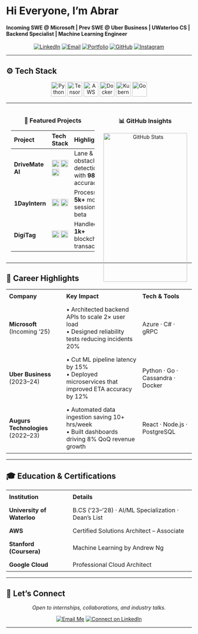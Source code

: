<!--
  --------------------------------------------------------
  🌟 README for Abrar Ahmad
  --------------------------------------------------------
-->
# Hi Everyone, I’m **Abrar**  
#### Incoming SWE @ Microsoft | Prev SWE @ Uber Business | UWaterloo CS | Backend Specialist | Machine Learning Engineer

<p align="center">
  <a href="https://www.linkedin.com/in/abrar-ahmad-36b949271/"><img alt="LinkedIn" src="https://img.shields.io/badge/LinkedIn-0A66C2?style=for-the-badge&logo=linkedin&logoColor=white" /></a>
  <a href="mailto:abrarahmad.professional@gmail.com"><img alt="Email" src="https://img.shields.io/badge/Email-EA4335?style=for-the-badge&logo=gmail&logoColor=white" /></a>
  <a href="https://abrarislive.vercel.app/"><img alt="Portfolio" src="https://img.shields.io/badge/Portfolio-4285F4?style=for-the-badge&logo=google-chrome&logoColor=white" /></a>
  <a href="https://github.com/abrarahmad1510"><img alt="GitHub" src="https://img.shields.io/badge/GitHub-181717?style=for-the-badge&logo=github&logoColor=white" /></a>
  <a href="https://instagram.com/myselfab1510"><img alt="Instagram" src="https://img.shields.io/badge/Instagram-E4405F?style=for-the-badge&logo=instagram&logoColor=white" /></a>
</p>

---

## ⚙️ Tech Stack
<p align="center">
  <img alt="Python" src="https://img.shields.io/badge/Python-3776AB?logo=python&logoColor=white" height="40" />
  <img alt="TensorFlow" src="https://img.shields.io/badge/TensorFlow-FF6F00?logo=tensorflow&logoColor=white" height="40" />
  <img alt="AWS" src="https://img.shields.io/badge/AWS-232F3E?logo=amazon-aws&logoColor=white" height="40" />
  <img alt="Docker" src="https://img.shields.io/badge/Docker-2496ED?logo=docker&logoColor=white" height="40" />
  <img alt="Kubernetes" src="https://img.shields.io/badge/Kubernetes-326CE5?logo=kubernetes&logoColor=white" height="40" />
  <img alt="Go" src="https://img.shields.io/badge/Go-00ADD8?logo=go&logoColor=white" height="40" />
</p>

---

<div align="center" style="display:flex; gap:24px; flex-wrap:wrap; justify-content:center;">
  <div style="flex:1; max-width:45%;">
    <h3>🚀 Featured Projects</h3>
    <table width="100%" style="border-collapse:collapse;">
      <thead>
        <tr>
          <th align="left">Project</th>
          <th align="left">Tech Stack</th>
          <th align="left">Highlight</th>
          <th align="left">Link</th>
        </tr>
      </thead>
      <tbody>
        <tr>
          <td><strong>DriveMate AI</strong></td>
          <td>
            <img src="https://img.shields.io/badge/TensorFlow-FF6F00?logo=tensorflow&logoColor=white" height="20" />
            <img src="https://img.shields.io/badge/OpenCV-5C3EE8?logo=opencv&logoColor=white" height="20" />
            <img src="https://img.shields.io/badge/Python-3776AB?logo=python&logoColor=white" height="20" />
          </td>
          <td>Lane &amp; obstacle detection with <strong>98%</strong> accuracy</td>
          <td><a href="https://github.com/abrarahmad1510/drivemate-ai">Repo</a></td>
        </tr>
        <tr>
          <td><strong>1DayIntern</strong></td>
          <td>
            <img src="https://img.shields.io/badge/React-61DAFB?logo=react&logoColor=black" height="20" />
            <img src="https://img.shields.io/badge/Node.js-339933?logo=node.js&logoColor=white" height="20" />
          </td>
          <td>Processed <strong>5k+</strong> mock sessions in beta</td>
          <td><a href="https://internatyourownrisk.tech/">Live</a></td>
        </tr>
        <tr>
          <td><strong>DigiTag</strong></td>
          <td>
            <img src="https://img.shields.io/badge/Solidity-363636?logo=solidity&logoColor=white" height="20" />
            <img src="https://img.shields.io/badge/Web3.js-F16822?logo=web3js&logoColor=white" height="20" />
          </td>
          <td>Handled <strong>1k+</strong> blockchain transactions</td>
          <td><a href="https://xvqev-wqaaa-aaaag-at4ta-cai.icp0.io/">Site</a></td>
        </tr>
      </tbody>
    </table>
  </div>
  <div style="flex:1; max-width:45%;">
    <h3>📊 GitHub Insights</h3>
    <div align="center">
      <img alt="GitHub Stats" src="https://github-readme-stats.vercel.app/api?username=abrarahmad1510&show_icons=true&theme=dark&count_private=true" width="100%" />
    </div>
  </div>
</div>

---

## 💼 Career Highlights
<div align="center">
  <table style="width:100%; border-collapse:collapse;">
    <tr>
      <th align="left" style="padding:8px;">Company</th>
      <th align="left" style="padding:8px;">Key Impact</th>
      <th align="left" style="padding:8px;">Tech &amp; Tools</th>
    </tr>
    <tr>
      <td style="padding:8px;"><strong>Microsoft</strong> (Incoming ’25)</td>
      <td style="padding:8px;">• Architected backend APIs to scale 2× user load<br>• Designed reliability tests reducing incidents 20%</td>
      <td style="padding:8px;">Azure · C# · gRPC</td>
    </tr>
    <tr>
      <td style="padding:8px;"><strong>Uber Business</strong> (2023–24)</td>
      <td style="padding:8px;">• Cut ML pipeline latency by 15%<br>• Deployed microservices that improved ETA accuracy by 12%</td>
      <td style="padding:8px;">Python · Go · Cassandra · Docker</td>
    </tr>
    <tr>
      <td style="padding:8px;"><strong>Augurs Technologies</strong> (2022–23)</td>
      <td style="padding:8px;">• Automated data ingestion saving 10+ hrs/week<br>• Built dashboards driving 8% QoQ revenue growth</td>
      <td style="padding:8px;">React · Node.js · PostgreSQL</td>
    </tr>
  </table>
</div>

---

## 🎓 Education & Certifications
<div align="center">
  <table style="width:100%; border-collapse:collapse;">
    <tr>
      <th align="left" style="padding:8px;">Institution</th>
      <th align="left" style="padding:8px;">Details</th>
    </tr>
    <tr>
      <td style="padding:8px;"><strong>University of Waterloo</strong></td>
      <td style="padding:8px;">B.CS (’23–’28) · AI/ML Specialization · Dean’s List</td>
    </tr>
    <tr>
      <td style="padding:8px;"><strong>AWS</strong></td>
      <td style="padding:8px;">Certified Solutions Architect – Associate</td>
    </tr>
    <tr>
      <td style="padding:8px;"><strong>Stanford (Coursera)</strong></td>
      <td style="padding:8px;">Machine Learning by Andrew Ng</td>
    </tr>
    <tr>
      <td style="padding:8px;"><strong>Google Cloud</strong></td>
      <td style="padding:8px;">Professional Cloud Architect</td>
    </tr>
  </table>
</div>

---

## 🤝 Let’s Connect
<p align="center"><em>Open to internships, collaborations, and industry talks.</em></p>
<p align="center">
  <a href="mailto:abrarahmad.professional@gmail.com"><img alt="Email Me" src="https://img.shields.io/badge/📬%20Email%20Me-EA4335?style=for-the-badge&logo=gmail&logoColor=white" /></a>
  <a href="https://www.linkedin.com/in/abrar-ahmad-36b949271/"><img alt="Connect on LinkedIn" src="https://img.shields.io/badge/🔗%20LinkedIn-0A66C2?style=for-the-badge&logo=linkedin&logoColor=white" /></a>
</p>

---

<p align="cent
